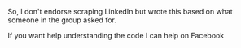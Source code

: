 So, I don't endorse scraping LinkedIn but wrote this based on what someone in the group asked for.

If you want help understanding the code I can help on Facebook
